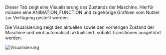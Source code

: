 Dieser Tab zeigt eine Visualisierung des Zustands der Maschine. Hierfür müssen eine ANIMATION_FUNCTION und zugehörige Grafiken vom Nutzer zur Verfügung gestellt werden.

Die Visualisierung zeigt den aktuellen sowie den vorherigen Zustand der Maschine und wird automatisch aktualisiert, sobald Transitionen ausgeführt werden.

![Visualisierung](../../screenshots/Main%20View/Visualisation.png)
